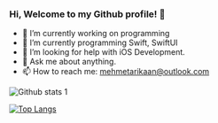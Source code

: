 ### Hi, Welcome to my Github profile! 👋


- 🔭 I’m currently working on programming
- 🌱 I’m currently programming Swift, SwiftUI
- 🤔 I’m looking for help with iOS Development.
- 💬 Ask me about anything.
- 📫 How to reach me: mehmetarikaan@outlook.com

![Github stats 1](https://github-readme-stats.vercel.app/api?username=mehmetarikaan&show_icons=true&theme=gradient)

[![Top Langs](https://github-readme-stats.vercel.app/api/top-langs/?username=mehmetarikaan)](https://github.com/mehmetarikaan)
